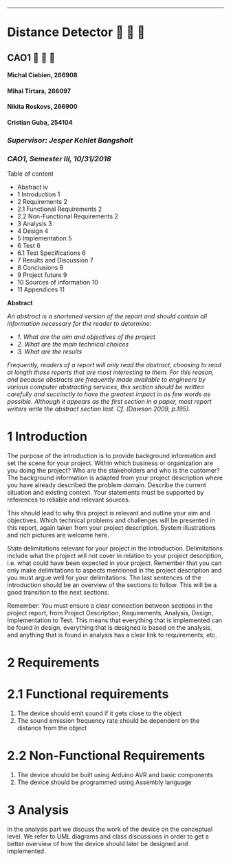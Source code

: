 -----------------------------------------------------------------------------------------------------------------------------

# Distance Detector :camel: :camel: :camel: 

## CAO1 :metal: :metal: :metal: 


#### Michal Ciebien, 266908 
#### Mihai Tirtara, 266097
#### Nikita Roskovs, 266900
#### Cristian Guba, 254104 
   ### _Supervisor: Jesper Kehlet Bangsholt_
   ### _CAO1, Semester III, 10/31/2018_
   
   
   
   Table of content

* Abstract	iv
* 1	Introduction	1
* 2	Requirements	2
 * 2.1	Functional Requirements	2
 * 2.2	Non-Functional Requirements	2
* 3	Analysis	3
* 4	Design	4
* 5	Implementation	5
* 6	Test	6
* 6.1	Test Specifications	6
* 7	Results and Discussion	7
* 8	Conclusions	8
* 9	Project future	9
* 10	Sources of information	10
* 11	Appendices	11




__Abstract__


*An abstract is a shortened version of the report and should contain all information necessary for the reader to determine:*
* *1.	What are the aim and objectives of the project*
* *2.	What are the main technical choices*
* *3.	What are the results*


*Frequently, readers of a report will only read the abstract, choosing to read at length those reports that are most interesting to them. For this reason, and because abstracts are frequently made available to engineers by various computer abstracting services, this section should be written carefully and succinctly to have the greatest impact in as few words as possible.*
*Although it appears as the first section in a paper, most report writers write the abstract section last.
Cf. (Dawson 2009, p.195).*


# __1 Introduction__

The purpose of the introduction is to provide background information and set the scene for your project. Within which business or organization are you doing the project? Who are the stakeholders and who is the customer?
The background information is adapted from your project description where you have already described the problem domain. Describe the current situation and existing context. Your statements must be supported by references to reliable and relevant sources. 

This should lead to why this project is relevant and outline your aim and objectives. Which technical problems and challenges will be presented in this report, again taken from your project description. System illustrations and rich pictures are welcome here.

State delimitations relevant for your project in the introduction. Delimitations include what the project will not cover in relation to your project description, i.e. what could have been expected in your project. Remember that you can only make delimitations to aspects mentioned in the project description and you must argue well for your delimitations.
The last sentences of the introduction should be an overview of the sections to follow. This will be a good transition to the next sections.

Remember: You must ensure a clear connection between sections in the project report, from Project Description, Requirements, Analysis, Design, Implementation to Test. This means that everything that is implemented can be found in design, everything that is designed is based on the analysis, and anything that is found in analysis has a clear link to requirements, etc.


# __2	Requirements__

# __2.1 Functional requirements__

1. The device should emit sound if it gets close to the object
2.	The sound emission frequency rate should be dependent on the distance from the object

# __2.2	Non-Functional Requirements__

1.	The device should be built using Arduino AVR and basic components
2.	The device should be programmed using Assembly language

# __3	Analysis__

In the analysis part we discuss the work of the device on the conceptual level. We refer to UML diagrams and class discussions in order to get a better overview of how the device should later be designed and implemented.
